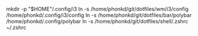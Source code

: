 mkdir -p "$HOME"/.config/i3
ln -s /home/phonkd/git/dotfiles/wm/i3/config /home/phonkd/.config/i3/config
ln -s /home/phonkd/git/dotfiles/bar/polybar /home/phonkd/.config/polybar
ln -s /home/phonkd/git/dotfiles/shell/.zshrc ~/.zshrc

